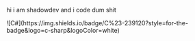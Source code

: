 <p>hi i am shadowdev
and i code dum shit</p>
![C#](https://img.shields.io/badge/C%23-239120?style=for-the-badge&logo=c-sharp&logoColor=white)

<!---
shadow9owo/shadow9owo is a ✨ special ✨ repository because its `README.md` (this file) appears on your GitHub profile.
You can click the Preview link to take a look at your changes.
--->
